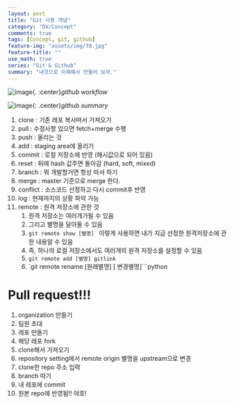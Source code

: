 ```yaml
---
layout: post
title: "Git 사용 개념"
category: "DV/Concept"
comments: true
tags: [Concept, git, github]
feature-img: "assets/img/78.jpg"
feature-title: ""
use_math: true
series: "Git & Github"
summary: "내것으로 이해해서 만들어 보자."
---
```




![image](https://user-images.githubusercontent.com/37871541/121855986-ef2fa980-cd2e-11eb-893b-3210348971f3.png){. :center}_github workflow_

![image](https://user-images.githubusercontent.com/37871541/121856830-e8556680-cd2f-11eb-9aa8-d423890f6522.png){: .center}_github summary_



1. clone : 기존 레포 복사떠서 가져오기
2. pull : 수정사항 있으면 fetch+merge 수행
3. push : 올리는 것
4. add : staging area에 올리기
5. commit : 로컬 저장소에 반영 (해시값으로 되어 있음)
6. reset : 뒤에 hash 값주면 돌아감 (hard, soft, mixed)
7. branch : 뭐 개발할거면 항상 따서 하기
8. merge : master 기준으로 merge 한다.
9. conflict : 소스코드 선정하고 다시 commit후 반영
10. log : 현재까지의 상황 파악 가능
11. remote : 원격 저장소에 관한 것
    1.  원격 저장소는 여러개가될 수 있음
    2.  그리고 별명을 달아둘 수 있음
    3.  `git remote show [별명] ` 이렇게 사용하면 내가 지금 선정한 원격저장소에 관한 내용알 수 있음
    4.  즉, 하나의 로컬 저장소에서도 여러개의 원격 저장소를 설정할 수 있음
    5.  `git remote add [별명] gitlink`
    6.  `git remote rename [원래별명] [ 변경별명]```python



# Pull request!!!

1. organization 만들기
2. 팀원 초대
3. 레포 만들기
4. 해당 레포 fork
5. clone해서 가져오기
6. repository setting에서 remote origin 별명을 upstream으로 변경
7. clone한 repo 주소 입력
8. branch 따기
9.  내 레포에 commit
10. 원본 repo에 반영됨!! 야호!